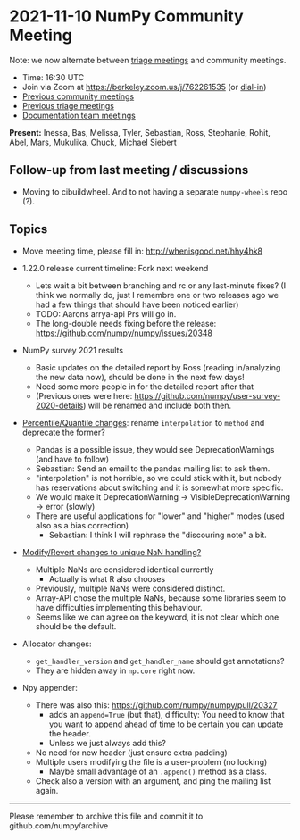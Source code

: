 # 2021-11-10 NumPy Community Meeting

Note: we now alternate between [triage meetings](https://hackmd.io/68i_JvOYQfy9ERiHgXMPvg) and community meetings.

- Time: 16:30 UTC
- Join via Zoom at https://berkeley.zoom.us/j/762261535 (or [dial-in](https://berkeley.zoom.us/u/aC3ENhycM))
- [Previous community meetings](https://github.com/numpy/archive/tree/master/status_meetings)
- [Previous triage meetings](https://github.com/numpy/archive/tree/master/triage_meetings)
- [Documentation team meetings](https://hackmd.io/oB_boakvRqKR-_2jRV-Qjg)


**Present:** Inessa, Bas, Melissa, Tyler, Sebastian, Ross, Stephanie, Rohit, Abel, Mars, Mukulika, Chuck, Michael Siebert


## Follow-up from last meeting / discussions

* Moving to cibuildwheel. And to not having a separate `numpy-wheels` repo (?).



## Topics

* Move meeting time, please fill in: http://whenisgood.net/hhy4hk8

* 1.22.0 release current timeline: Fork next weekend
  * Lets wait a bit between branching and rc or any last-minute fixes?  (I think we normally do, just I remembre one or two releases ago we had a few things that should have been noticed earlier)
  * TODO: Aarons arrya-api Prs will go in.
  * The long-double needs fixing before the release: https://github.com/numpy/numpy/issues/20348


* NumPy survey 2021 results
  * Basic updates on the detailed report by Ross (reading in/analyzing the new data now), should be done in the next few days!
  * Need some more people in for the detailed report after that
  * (Previous ones were here: https://github.com/numpy/user-survey-2020-details) will be renamed and include both then.

* [Percentile/Quantile changes](https://github.com/numpy/numpy/pull/20327): rename `interpolation` to `method` and deprecate the former?
  * Pandas is a possible issue, they would see DeprecationWarnings (and have to follow)
  * Sebastian: Send an email to the pandas mailing list to ask them.
  * "interpolation" is not horrible, so we could stick with it, but nobody has reservations about switching and it is somewhat more specific.
  * We would make it DeprecationWarning -> VisibleDeprecationWarning -> error (slowly)
  * There are useful applications for "lower" and "higher" modes (used also as a bias correction)
    * Sebastian: I think I will rephrase the "discouring note" a bit.

* [Modify/Revert changes to unique NaN handling?](https://github.com/numpy/numpy/issues/20326)
  * Multiple NaNs are considered identical currently
    * Actually is what R also chooses
  * Previously, multiple NaNs were considered distinct.
  * Array-API chose the multiple NaNs, because some libraries seem to have difficulties implementing this behaviour.
  * Seems like we can agree on the keyword, it is not clear which one should be the default.

* Allocator changes:
  * `get_handler_version` and `get_handler_name` should get annotations?
  * They are hidden away in `np.core` right now.

* Npy appender:
  * There was also this: https://github.com/numpy/numpy/pull/20327
    * adds an `append=True` (but that), difficulty: You need to know that you want to append ahead of time to be certain you can update the header.
    * Unless we just always add this?
  * No need for new header (just ensure extra padding)
  * Multiple users modifying the file is a user-problem (no locking)
    * Maybe small advantage of an `.append()` method as a class.
  * Check also a version with an argument, and ping the mailing list again.



---

Please remember to archive this file and commit it to github.com/numpy/archive



